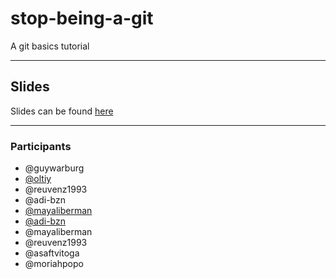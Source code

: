 # stop-being-a-git

A git basics tutorial

---

## Slides

Slides can be found [here](https://slides.com/guywarburg/stop-being-a-git)

---

### Participants

- @guywarburg
- [@oltiy](https://github.com/oltiy/)
- @reuvenz1993
- @adi-bzn
- [@mayaliberman](https://github.com/mayaliberman)
- [@adi-bzn](https://github.com/adi-bzn)
- @mayaliberman
- @reuvenz1993
- @asaftvitoga
- @moriahpopo
